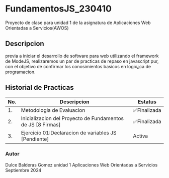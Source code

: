 # FundamentosJS_230410
Proyecto de clase para unidad 1 de la asignatura de Aplicaciones Web Orientadas a Servicios(AWOS)

## Descripcion

previa a iniciar el desarrollo de software para web utilizando el framework de ModeJS, realizaremos un par de practicas de repaso en javascript pur, con el objetivo de confirmar los conosimientos basicos en logix¿ca de programacion.

 ## Historial de Practicas 
|No.|Descripcion|Estatus|
|-- |--|--|
|1.|Metodologia de Evaluacion| ✅Finalizada|
|2.|Inicializacion del Proyecto de Fundamentos de JS [8 Firmas]| ✅Finalizada|
|3.|Ejercicio 01:Declaracion de variables JS [Pendiente]|Activa |




### Autor
Dulce Balderas Gomez
unidad 1
Aplicaciones Web Orientadas a Servicios
Septiembre 2024
